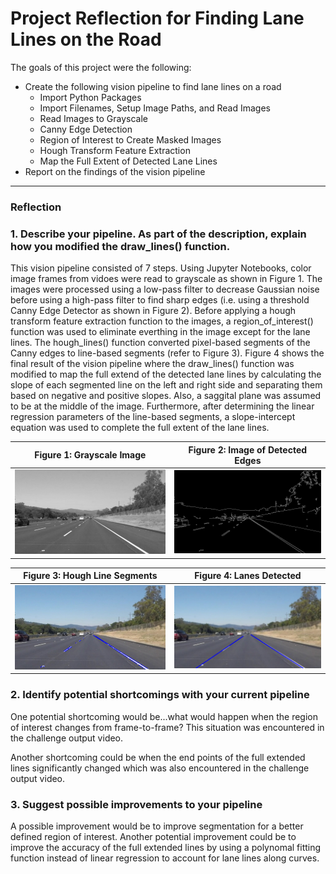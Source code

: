 # **Project Reflection for Finding Lane Lines on the Road**

The goals of this project were the following:
* Create the following vision pipeline to find lane lines on a road
   * Import Python Packages
   * Import Filenames, Setup Image Paths, and Read Images
   * Read Images to Grayscale
   * Canny Edge Detection
   * Region of Interest to Create Masked Images
   * Hough Transform Feature Extraction
   * Map the Full Extent of Detected Lane Lines
* Report on the findings of the vision pipeline


[//]: # (Image References)

[image1]: ./test_images_output/grayscale.jpg  
[image2]: ./test_images_output/edges_detected.jpg


---

### Reflection

### 1. Describe your pipeline. As part of the description, explain how you modified the draw_lines() function.

This vision pipeline consisted of 7 steps.  Using Jupyter Notebooks, color image frames from vidoes were read to
grayscale as shown in Figure 1.  The images were processed using a low-pass filter to decrease Gaussian noise before
using a high-pass filter to find sharp edges (i.e. using a threshold Canny Edge Detector as shown in Figure 2). Before applying a hough transform feature extraction function to the images, a region_of_interest() function was used to eliminate everthing in the image except for the lane lines.  The hough_lines() function converted pixel-based segments of the Canny edges to line-based segments (refer to Figure 3).  Figure 4 shows the final result of the vision pipeline where the draw_lines() function was modified to map the full extend of the detected lane lines by calculating
the slope of each segmented line on the left and right side and separating them based on negative and positive slopes.
Also, a saggital plane was assumed to be at the middle of the image.  Furthermore, after determining the linear regression
parameters of the line-based segments, a slope-intercept equation was used to complete the full extent of the lane lines.


Figure 1: Grayscale Image    | Figure 2: Image of Detected Edges 
:-----------:|:----------------:
![](./test_images_output/grayscale.jpg)| ![](./test_images_output/edges_detected.jpg)

Figure 3: Hough Line Segments    | Figure 4: Lanes Detected
:-----------:|:----------------:
![](./test_images_output/hough_lines_img.jpg)| ![](./test_images_output/wt_hough_lines.jpg)


### 2. Identify potential shortcomings with your current pipeline


One potential shortcoming would be...what would happen when the region of interest changes from frame-to-frame? This
situation was encountered in the challenge output video.  

Another shortcoming could be when the end points of the full extended lines significantly changed which was also
encountered in the challenge output video.


### 3. Suggest possible improvements to your pipeline

A possible improvement would be to improve segmentation for a better defined region of interest.
Another potential improvement could be to improve the accuracy of the full extended lines by
using a polynomal fitting function instead of linear regression to account for lane lines along curves.

